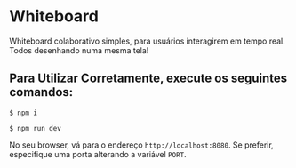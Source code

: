 # Whiteboard

Whiteboard colaborativo simples, para usuários interagirem em tempo real. Todos desenhando numa mesma tela!

## Para Utilizar Corretamente, execute os seguintes comandos:

```
$ npm i
```

```
$ npm run dev
```

No seu browser, vá para o endereço `http://localhost:8080`. Se preferir, especifique uma porta alterando a variável `PORT`.

